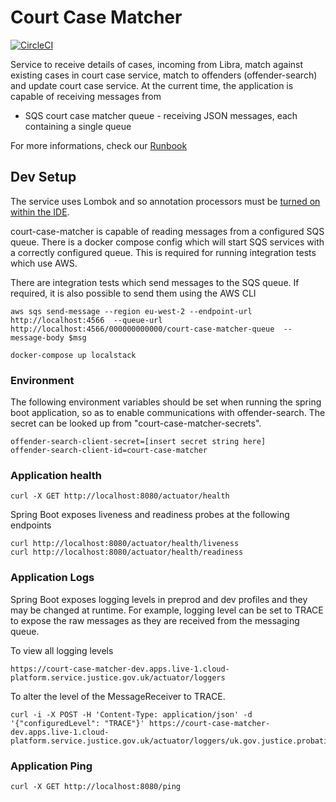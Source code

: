 Court Case Matcher
==================
[![CircleCI](https://circleci.com/gh/ministryofjustice/court-case-matcher.svg?style=svg)](https://circleci.com/gh/ministryofjustice/court-case-matcher)

Service to receive details of cases, incoming from Libra, match against existing cases in court case service, match to offenders (offender-search) and update court case service. At the current time, the application is capable of receiving messages from 

* SQS court case matcher queue - receiving JSON messages, each containing a single queue

For more informations, check our [Runbook](https://dsdmoj.atlassian.net/wiki/spaces/NDSS/pages/2548662614/Prepare+a+Case+for+Sentence+RUNBOOK)


Dev Setup
---------

The service uses Lombok and so annotation processors must be [turned on within the IDE](https://www.baeldung.com/lombok-ide).

court-case-matcher is capable of reading messages from a configured SQS queue. There is a docker compose config which will start SQS services with a correctly configured queue. This is required for running  integration tests which use AWS.

There are integration tests which send messages to the SQS queue. If required, it is also possible to send them using the AWS CLI

```
aws sqs send-message --region eu-west-2 --endpoint-url http://localhost:4566  --queue-url http://localhost:4566/000000000000/court-case-matcher-queue  --message-body $msg
```

```
docker-compose up localstack
```

### Environment 

The following environment variables should be set when running the spring boot application, so as to enable communications with offender-search. The secret can be looked up from "court-case-matcher-secrets".

```
offender-search-client-secret=[insert secret string here]
offender-search-client-id=court-case-matcher
```

### Application health
```
curl -X GET http://localhost:8080/actuator/health
```

Spring Boot exposes liveness and readiness probes at the following endpoints

```
curl http://localhost:8080/actuator/health/liveness
curl http://localhost:8080/actuator/health/readiness
```

### Application Logs

Spring Boot exposes logging levels in preprod and dev profiles and they may be changed at runtime. 
For example, logging level can be set to TRACE to expose the raw messages as they are received from 
the messaging queue.

To view all logging levels 

```
https://court-case-matcher-dev.apps.live-1.cloud-platform.service.justice.gov.uk/actuator/loggers
```

To alter the level of the MessageReceiver to TRACE.

```
curl -i -X POST -H 'Content-Type: application/json' -d '{"configuredLevel": "TRACE"}' https://court-case-matcher-dev.apps.live-1.cloud-platform.service.justice.gov.uk/actuator/loggers/uk.gov.justice.probation.courtcasematcher.messaging.SqsMessageReceiver
```

### Application Ping
```
curl -X GET http://localhost:8080/ping
```




